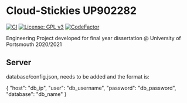 # Cloud-Stickies UP902282

[![CI](https://github.com/AlexMFV/Cloud-Stickies/actions/workflows/main.yml/badge.svg?branch=main)](https://github.com/AlexMFV/Cloud-Stickies/actions/workflows/main.yml)
[![License: GPL v3](https://img.shields.io/badge/License-GPLv3-blue.svg)](https://www.gnu.org/licenses/gpl-3.0)
[![CodeFactor](https://www.codefactor.io/repository/github/alexmfv/cloud-stickies/badge)](https://www.codefactor.io/repository/github/alexmfv/cloud-stickies)

Engineering Project developed for final year dissertation @ University of Portsmouth 2020/2021

## Server

database/config.json, needs to be added and the format is:

{
    "host": "db_ip",
    "user": "db_username",
    "password": "db_password",
    "database": "db_name"
}
